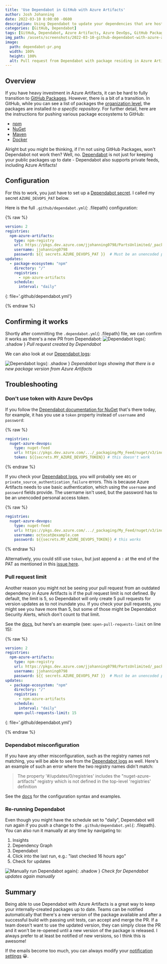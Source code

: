 ```yaml
---
title: 'Use Dependabot in GitHub with Azure Artifacts'
author: Josh Johanning
date: 2022-03-10 8:00:00 -0600
description: Using Dependabot to update your dependencies that are hosted in Azure Artifacts
categories: [GitHub, Dependabot]
tags: [GitHub, Dependabot, Azure Artifacts, Azure DevOps, GitHub Packages, Pull Requests]
img_path: /assets/screenshots/2022-03-10-github-dependabot-with-azure-artifacts
image:
  path: dependabot-pr.png
  width: 100%
  height: 100%
  alt: Pull request from Dependabot with package residing in Azure Artifacts
---
```


## Overview

If you have heavy investment in Azure Artifacts, it can be hard to fully transition to [GitHub Packages](https://docs.github.com/en/packages/learn-github-packages/introduction-to-github-packages). However, there is a bit of a transition. In GitHub, while you can see a list of packages the [organization level](https://docs.github.com/en/packages/learn-github-packages/viewing-packages#viewing-an-organizations-packages), the packages are installed _to a specific repository._ For further detail, here are the instructions for pushing various package ecosystems to GitHub:
- [npm](https://docs.github.com/en/actions/publishing-packages/publishing-nodejs-packages)
- [NuGet](https://docs.github.com/en/packages/working-with-a-github-packages-registry/working-with-the-nuget-registry)
- [Maven](https://docs.github.com/en/actions/publishing-packages/publishing-java-packages-with-maven)
- [Docker](https://docs.github.com/en/actions/publishing-packages/publishing-docker-images)

Alright but you might be thinking, if I'm not using GitHub Packages, won't Dependabot not work then? Well, no. [Dependabot](https://github.blog/2020-06-01-keep-all-your-packages-up-to-date-with-dependabot/) is not just for keeping your public packages up to date - Dependabot also supports private feeds, including Azure Artifacts!

## Configuration

For this to work, you just have to set up a [Dependabot secret](https://docs.github.com/en/code-security/supply-chain-security/keeping-your-dependencies-updated-automatically/managing-encrypted-secrets-for-dependabot). I called my secret `AZURE_DEVOPS_PAT` below.

Here is the full `.github/dependabot.yml`{: .filepath} configuration:

{% raw %}

```yml
version: 2
registries:
  npm-azure-artifacts:
    type: npm-registry
    url: https://pkgs.dev.azure.com/jjohanning0798/PartsUnlimited/_packaging/npm-example/npm/registry/ 
    username: jjohanning0798
    password: ${{ secrets.AZURE_DEVOPS_PAT }}  # Must be an unencoded password
updates:
  - package-ecosystem: "npm"
    directory: "/"
    registries:
      - npm-azure-artifacts
    schedule:
      interval: "daily"
```
{: file='.github/dependabot.yml'}

{% endraw %}

## Confirming it works

Shortly after committing the `.dependabot.yml`{: .filepath} file, we can confirm it works as there's a new PR from Dependabot:
![Dependabot logs](dependabot-pr.png){: .shadow }
_Pull request created by Dependabot_

We can also look at our [Dependabot logs](https://docs.github.com/en/code-security/supply-chain-security/managing-vulnerabilities-in-your-projects-dependencies/troubleshooting-dependabot-errors#investigating-errors-with-dependabot-version-updates):

![Dependabot logs](dependabot-logs.png){: .shadow }
_Dependabot logs showing that there is a new package version from Azure Artifacts_


## Troubleshooting

### Don't use token with Azure DevOps

If you follow the [Dependabot documentation for NuGet](https://docs.github.com/en/code-security/supply-chain-security/keeping-your-dependencies-updated-automatically/configuration-options-for-dependency-updates#nuget-feed) that's there today, for example, it has you use a `token` property instead of `username` and `password`:

{% raw %}

```yml
registries:
  nuget-azure-devops:
    type: nuget-feed
    url: https://pkgs.dev.azure.com/.../_packaging/My_Feed/nuget/v3/index.json
    token: ${{secrets.MY_AZURE_DEVOPS_TOKEN}} # this doesn't work
```

{% endraw %}

If you check your [Dependabot logs](https://docs.github.com/en/code-security/supply-chain-security/managing-vulnerabilities-in-your-projects-dependencies/troubleshooting-dependabot-errors#investigating-errors-with-dependabot-version-updates), you will probably see `401` or `private_source_authentication_failure` errors. This is because Azure Artifacts needs to use basic authentication, which using the `username` and `password` fields provide. The username isn't used, but the password has to be an unencoded personal access token. 

{% raw %}

```yml
registries:
  nuget-azure-devops:
    type: nuget-feed
    url: https://pkgs.dev.azure.com/.../_packaging/My_Feed/nuget/v3/index.json
    username: octocat@example.com
    password: ${{secrets.MY_AZURE_DEVOPS_TOKEN}} # this works
```

{% endraw %}

Alternatively, you could still use `token`, but just append a `:` at the end of the PAT as mentioned in this [issue here](https://github.com/dependabot/dependabot-core/issues/3555).

### Pull request limit

Another reason you might not be seeing your pull request from an outdated dependency in Azure Artifacts is if the pull request limit is not defined. By default, the limit is 5, so Dependabot will only create 5 pull requests for version updates as to not inundate you. If you check your pull requests, you might see you have more than 5, but some of those might be Dependabot Security Alerts, which don't count to that limit.

See the [docs](https://docs.github.com/en/code-security/supply-chain-security/keeping-your-dependencies-updated-automatically/configuration-options-for-dependency-updates), but here's an example (see: `open-pull-requests-limit` on line 15):

{% raw %}

```yml
version: 2
registries:
  npm-azure-artifacts:
    type: npm-registry
    url: https://pkgs.dev.azure.com/jjohanning0798/PartsUnlimited/_packaging/npm-example/npm/registry/ 
    username: jjohanning0798
    password: ${{ secrets.AZURE_DEVOPS_PAT }}  # Must be an unencoded password
updates:
  - package-ecosystem: "npm"
    directory: "/"
    registries:
      - npm-azure-artifacts
    schedule:
      interval: "daily"
    open-pull-requests-limit: 15
```
{: file='.github/dependabot.yml'}

{% endraw %}

### Dependabot misconfiguration

If you have any other misconfiguration, such as the registry names not matching, you will be able to see from the [Dependabot logs](https://docs.github.com/en/code-security/supply-chain-security/managing-vulnerabilities-in-your-projects-dependencies/troubleshooting-dependabot-errors#investigating-errors-with-dependabot-version-updates) as well. Here's an example of such an error where the two registry names didn't match:

> The property '#/updates/0/registries' includes the "nuget-azure-artifacts" registry which is not defined in the top-level 'registries' definition

See the [docs](https://docs.github.com/en/code-security/supply-chain-security/keeping-your-dependencies-updated-automatically/configuration-options-for-dependency-updates) for the configuration syntax and examples.

### Re-running Dependabot

Even though you might have the schedule set to "daily", Dependabot will run again if you push a change to the `.github/dependabot.yml`{: .filepath}. You can also run it manually at any time by navigating to:

1. Insights
2. Dependency Graph
3. Dependabot
4. Click into the last run, e.g.: "last checked 16 hours ago"
5. Check for updates

![Manually run Dependabot again](dependabot-update.png){: .shadow }
_Check for Dependabot updates again manually_

## Summary

Being able to use Dependabot with Azure Artifacts is a great way to keep your internally-created packages up to date. Teams can be notified automatically that there's a new version of the package available and after a successful build with passing unit tests, can accept and merge the PR. If a team doesn't want to use the updated version, they can simply close the PR and it won't be re-opened until a new version of the package is released. I always prefer to at least be notified of new versions, so I think this is awesome!

If the emails become too much, you can always modify your [notification settings](https://docs.github.com/en/account-and-profile/managing-subscriptions-and-notifications-on-github/setting-up-notifications/configuring-notifications) 😀. 
